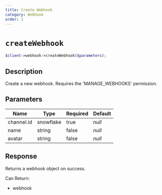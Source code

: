 ```yaml
---
title: Create Webhook
category: Webhook
order: 1
---
```


# `createWebhook`

```php
$client->webhook->createWebhook($parameters);
```

## Description

Create a new webhook. Requires the &#039;MANAGE_WEBHOOKS&#039; permission.

## Parameters


Name | Type | Required | Default
--- | --- | --- | ---
channel.id | snowflake | true | *null*
name | string | false | *null*
avatar | string | false | *null*

## Response

Returns a webhook object on success.

Can Return:

* webhook
